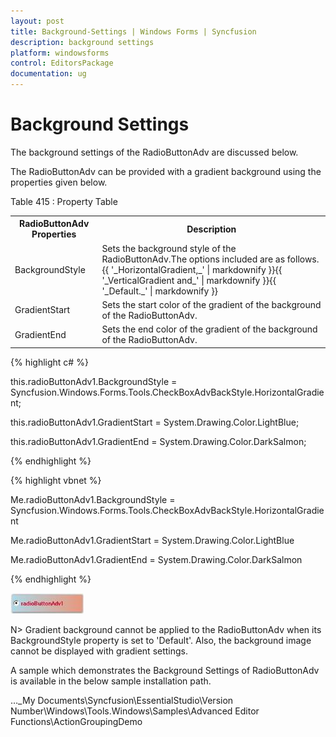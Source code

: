 ```yaml
---
layout: post
title: Background-Settings | Windows Forms | Syncfusion
description: background settings
platform: windowsforms
control: EditorsPackage
documentation: ug
---
```


# Background Settings

The background settings of the RadioButtonAdv are discussed below.

The RadioButtonAdv can be provided with a gradient background using the properties given below.

Table 415 : Property Table

<table>
<tr>
<th>
RadioButtonAdv Properties</th><th>
Description</th></tr>
<tr>
<td>
BackgroundStyle</td><td>
Sets the background style of the RadioButtonAdv.The options included are as follows.{{ '_HorizontalGradient,_' | markdownify }}{{ '_VerticalGradient and_' | markdownify }}{{ '_Default._' | markdownify }}</td></tr>
<tr>
<td>
GradientStart</td><td>
Sets the start color of the gradient of the background of the RadioButtonAdv.</td></tr>
<tr>
<td>
GradientEnd</td><td>
Sets the end color of the gradient of the background of the RadioButtonAdv.</td></tr>
</table>


{% highlight c# %}



this.radioButtonAdv1.BackgroundStyle = Syncfusion.Windows.Forms.Tools.CheckBoxAdvBackStyle.HorizontalGradient;

this.radioButtonAdv1.GradientStart = System.Drawing.Color.LightBlue;

this.radioButtonAdv1.GradientEnd = System.Drawing.Color.DarkSalmon;

{% endhighlight %}

{% highlight vbnet %}



Me.radioButtonAdv1.BackgroundStyle = Syncfusion.Windows.Forms.Tools.CheckBoxAdvBackStyle.HorizontalGradient

Me.radioButtonAdv1.GradientStart = System.Drawing.Color.LightBlue

Me.radioButtonAdv1.GradientEnd = System.Drawing.Color.DarkSalmon

{% endhighlight %}

![](Overview_images/Overview_img636.jpeg)


N> Gradient background cannot be applied to the RadioButtonAdv when its BackgroundStyle property is set to 'Default'. Also, the background image cannot be displayed with gradient settings.

A sample which demonstrates the Background Settings of RadioButtonAdv is available in the below sample installation path.

…\_My Documents\Syncfusion\EssentialStudio\Version Number\Windows\Tools.Windows\Samples\Advanced Editor Functions\ActionGroupingDemo